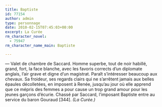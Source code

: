 ```yaml
---
title: Baptiste
id: 77154
author: admin
type: personnage
date: 2010-02-15T07:45:03+00:00
excerpt: La Curée
rm_character_novel:
  - 75947
rm_character_name_main: Baptiste

---
```

— Valet de chambre de Saccard. Homme superbe, tout de noir habillé, grand, fort, la face blanche, avec les favoris corrects d&rsquo;un diplomate anglais, l&rsquo;air grave et digne d&rsquo;un magistrat. Paraît s&rsquo;intéresser beaucoup aux chevaux. Sa froideur, ses regards clairs qui ne s&rsquo;arrêtent jamais aux belles épaules décolletées, en imposent à Renée, jusqu&rsquo;au jour où elle apprend que ce mépris des femmes a pour cause un trop grand amour pour les jeunes garçons d&rsquo;écurie. Chassé par Saccard, l&rsquo;imposant Baptiste entre au service du baron Gouraud [344]. _(La Curée.)_